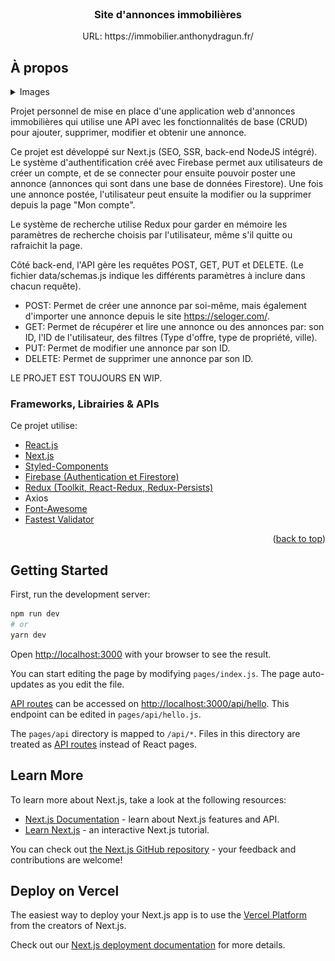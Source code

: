 <div id="top"></div>
<br />
<div align="center">
  <h3 align="center">Site d'annonces immobilières</h3>

  <p align="center">
    URL: https://immobilier.anthonydragun.fr/
  </p>
</div>

<!-- ABOUT THE PROJECT -->
## À propos

<details class="images">
  <summary>Images</summary>
  <img align="top" src="home_desktop.jpeg" name="Page d'accueil grands écrans">
  <img align="top" src="search_desktop.jpeg" name="Page de recherche grands écrans">
  <img align="top" src="home_mobile.jpeg" name="Page d'accueil petits écrans">
  <img align="top" src="search_mobile.jpeg" name="Page de recherche petits écrans">
  <img align="top" src="google_speed_insight.jpg" name="Speed insight">
</details>

Projet personnel de mise en place d'une application web d'annonces immobilières qui utilise une API avec les fonctionnalités de base (CRUD) pour ajouter, supprimer, modifier et obtenir une annonce.

Ce projet est développé sur Next.js (SEO, SSR, back-end NodeJS intégré). Le système d'authentification créé avec Firebase permet aux utilisateurs de créer un compte, et de se connecter pour ensuite pouvoir poster une annonce (annonces qui sont dans une base de données Firestore). Une fois une annonce postée, l'utilisateur peut ensuite la modifier ou la supprimer depuis la page "Mon compte".

Le système de recherche utilise Redux pour garder en mémoire les paramètres de recherche choisis par l'utilisateur, même s'il quitte ou rafraichit la page.

Côté back-end, l'API gère les requêtes POST, GET, PUT et DELETE. (Le fichier data/schemas.js indique les différents paramètres à inclure dans chacun requête).

- POST: Permet de créer une annonce par soi-même, mais également d'importer une annonce depuis le site https://seloger.com/.
- GET: Permet de récupérer et lire une annonce ou des annonces par: son ID, l'ID de l'utilisateur, des filtres (Type d'offre, type de propriété, ville).
- PUT: Permet de modifier une annonce par son ID.
- DELETE: Permet de supprimer une annonce par son ID.

LE PROJET EST TOUJOURS EN WIP.

### Frameworks, Librairies & APIs

Ce projet utilise:

* [React.js](https://reactjs.org/)
* [Next.js](https://nextjs.org/)
* [Styled-Components](https://styled-components.com/)
* [Firebase (Authentication et Firestore)](https://firebase.google.com/)
* [Redux (Toolkit, React-Redux, Redux-Persists)](https://redux.js.org/)
* Axios
* [Font-Awesome](https://fontawesome.com/)
* [Fastest Validator](https://www.npmjs.com/package/fastest-validator)

<p align="right">(<a href="#top">back to top</a>)</p>



## Getting Started

First, run the development server:

```bash
npm run dev
# or
yarn dev
```

Open [http://localhost:3000](http://localhost:3000) with your browser to see the result.

You can start editing the page by modifying `pages/index.js`. The page auto-updates as you edit the file.

[API routes](https://nextjs.org/docs/api-routes/introduction) can be accessed on [http://localhost:3000/api/hello](http://localhost:3000/api/hello). This endpoint can be edited in `pages/api/hello.js`.

The `pages/api` directory is mapped to `/api/*`. Files in this directory are treated as [API routes](https://nextjs.org/docs/api-routes/introduction) instead of React pages.

## Learn More

To learn more about Next.js, take a look at the following resources:

- [Next.js Documentation](https://nextjs.org/docs) - learn about Next.js features and API.
- [Learn Next.js](https://nextjs.org/learn) - an interactive Next.js tutorial.

You can check out [the Next.js GitHub repository](https://github.com/vercel/next.js/) - your feedback and contributions are welcome!

## Deploy on Vercel

The easiest way to deploy your Next.js app is to use the [Vercel Platform](https://vercel.com/new?utm_medium=default-template&filter=next.js&utm_source=create-next-app&utm_campaign=create-next-app-readme) from the creators of Next.js.

Check out our [Next.js deployment documentation](https://nextjs.org/docs/deployment) for more details.
